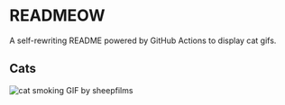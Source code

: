 # READMEOW

A self-rewriting README powered by GitHub Actions to display cat gifs.

## Cats

![cat smoking GIF by sheepfilms](https://media4.giphy.com/media/l0ExdMHUDKteztyfe/200.gif?cid=9acd02dakuw290o6cmqf913dxdgiddp0auwc2w55tv7ibb4a&ep=v1_gifs_search&rid=200.gif&ct=g)
